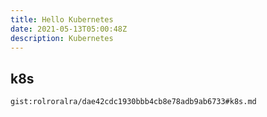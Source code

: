```yaml
---
title: Hello Kubernetes
date: 2021-05-13T05:00:48Z
description: Kubernetes
---
```


## k8s
`gist:rolroralra/dae42cdc1930bbb4cb8e78adb9ab6733#k8s.md`
